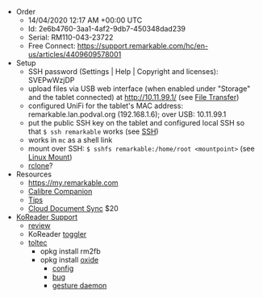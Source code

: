   * Order
    * 14/04/2020 12:17 AM +00:00 UTC
    * Id: 2e6b4760-3aa1-4af2-9db7-450348dad239
    * Serial: RM110-043-23722
    * Free Connect: https://support.remarkable.com/hc/en-us/articles/4409609578001
  * Setup
    * SSH password (Settings | Help | Copyright and licenses): SVEPwWzjDP
    * upload files via USB web interface (when enabled under "Storage" and the tablet connected) at http://10.11.99.1/ (see [File Transfer](https://remarkablewiki.com/tips/file_transfer))
    * configured UniFi for the tablet's MAC address: remarkable.lan.podval.org (192.168.1.6); over USB: 10.11.99.1
    * put the public SSH key on the tablet and configured local SSH so that `$ ssh remarkable` works (see [SSH](https://remarkablewiki.com/tech/ssh))
    * works in `mc` as a shell link
    * mount over SSH: `$ sshfs remarkable:/home/root <mountpoint>` (see [Linux Mount](https://remarkablewiki.com/tips/sshmount))
    * [rclone](https://remarkablewiki.com/tips/rclone)?
  * Resources
    * https://my.remarkable.com
    * [Calibre Companion](http://faq.calibrecompanion.co/)
    * [Tips](https://remarkablewiki.com/tips/start)
    * [Cloud Document Sync](https://www.einkpads.com/products/ep-binder)  $20
  * [KoReader Support](https://github.com/koreader/koreader/issues/6792)
    * [review](https://www.reddit.com/r/RemarkableTablet/comments/ks80ao/koreader_gamechanger_this_completes_the/)
    * KoReader [toggler](https://github.com/ddvk/remarkable-autoinstall/tree/master/rm2)
    * [toltec](https://github.com/toltec-dev/toltec)
      * opkg install rm2fb
      * opkg install [oxide](https://github.com/Eeems/oxide/releases)
        * [config](https://github.com/toltec-dev/toltec/blob/c7f3198b2b7cb83e86cb4e0b237a4a1a8c1acfa8/package/oxide/package)
        * [bug](https://github.com/Eeems/oxide/issues/149)
        * [gesture daemon](https://rmkit.dev/apps/genie)